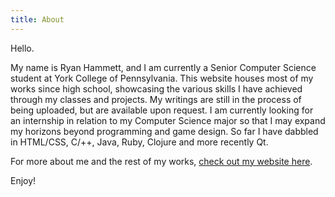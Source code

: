 ```yaml
---
title: About
---
```


Hello.

My name is Ryan Hammett, and I am currently a Senior Computer Science student at York College of Pennsylvania. This website houses most of my works since high school, showcasing the various skills I have achieved through my classes and projects. My writings are still in the process of being uploaded, but are available upon request. I am currently looking for an internship in relation to my Computer Science major so that I may expand my horizons beyond programming and game design. So far I have dabbled in HTML/CSS, C/++, Java, Ruby, Clojure and more recently Qt.

For more about me and the rest of my works, [check out my website here](http://www.ryanhammett.com/).

Enjoy!

